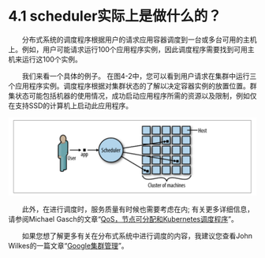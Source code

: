 # 4.1 scheduler实际上是做什么的？

&emsp;&emsp;分布式系统的调度程序根据用户的请求应用容器调度到一台或多台可用的主机上。例如，用户可能请求运行100个应用程序实例，因此调度程序需要找到可用主机来运行这100个实例。

&emsp;&emsp;我们来看一个具体的例子。 在图4-2中，您可以看到用户请求在集群中运行三个应用程序实例。调度程序根据对集群状态的了解以决定容器实例的放置位置。群集状态可能包括机器的使用情况，成功启动应用程序所需的资源以及限制，例如仅在支持SSD的计算机上启动此应用程序。

![图4-2 分布式系统调度程序的行为](../images/4-2.png)

&emsp;&emsp;此外，在进行调度时，服务质量有时候也需要考虑在内; 有关更多详细信息，请参阅Michael Gasch的文章“[QoS，节点可分配和Kubernetes调度程序](https://embano1.github.io/post/sched-reconcile/)”。

&emsp;&emsp;如果您想了解更多有关在分布式系统中进行调度的内容，我建议您查看John Wilkes的一篇文章“[Google集群管理](https://www.infoq.com/presentations/cluster-management-google)”。
